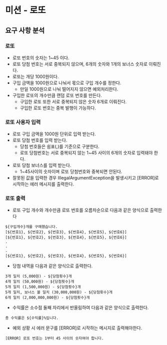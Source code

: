 # 미션 - 로또
## 요구 사항 분석
### 로또
- 로또 번호의 숫자는 1~45 이다.
- 로또 당첨 번호는 서로 중복되지 않으며, 6개의 숫자와 1개의 보너스 숫자로 이뤄진다.
- 로또는 개당 1000원이다.
- 구입 금액을 1000원으로 나눠서 몫으로 구입 개수를 정한다.
    - 만일 1000원으로 나눠 떨어지지 않으면 예외처리한다.
- 구입한 로또의 개수만큼 랜덤 로또 번호를 만든다.
    - 구입한 로또 또한 서로 중복되지 않은 숫자 6개로 이뤄진다.
    - 구입한 로또 번호는 중복 발행이 가능하다.

### 로또 사용자 입력
- 로또 구입 금액을 1000원 단위로 입력 받는다.
- 로또 당첨 번호를 입력 받는다.
    - 당첨 번호들은 쉼표(,)를 기준으로 구분한다.
    - 로또 당첨번호는 서로 중복되지 않는 1~45 사이의 6개의 숫자로 입력돼야 한다.
- 로또 당첨 보너스를 입력 받는다.
    - 1~45사이의 숫자이며 로또 당첨번호와 중복되면 안된다.
- 잘못된 값을 입력한 경우 IllegalArgumentException을 발생시키고 [ERROR]로 시작하는 에러 메시지를 출력한다.

### 로또 출력
- 로또 구입 개수와 개수만큼 로또 번호를 오름차순으로 다음과 같은 양식으로 출력한다

```
${구입개수}개를 구매했습니다.
[${번호1}, ${번호2}, ${번호3}, ${번호4}, ${번호5}, ${번호6}]
[${번호1}, ${번호2}, ${번호3}, ${번호4}, ${번호5}, ${번호6}]
.
.
.
[${번호1}, ${번호2}, ${번호3}, ${번호4}, ${번호5}, ${번호6}]
```

- 당첨 내역을 다음과 같은 양식으로 출력한다.

```
3개 일치 (5,000원) - ${당첨횟수}개
4개 일치 (50,000원) - ${당첨횟수}개
5개 일치 (1,500,000원) - ${당첨횟수}개
5개 일치, 보너스 볼 일치 (30,000,000원) - ${당첨횟수}개
6개 일치 (2,000,000,000원) - ${당첨횟수}개
```

- 수익률은 소수점 둘째 자리에서 반올림하여 다음과 같은 양식으로 출력한다.

```
총 수익률은 ${수익률}%입니다.
```

- 예외 상황 시 에러 문구를 [ERROR]로 시작하는 메시지로 출력해야한다.

```
[ERROR] 로또 번호는 1부터 45 사이의 숫자여야 합니다.
```
